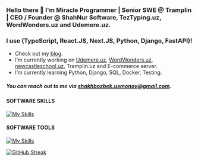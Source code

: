 ### Hello there 👋 I'm Miracle Programmer | Senior SWE @ Tramplin | CEO / Founder @ ShahNur Software, TezTyping.uz, WordWonders.uz and Udemere.uz. 
### I use (TypeScript, React.JS, Next.JS, Python, Django, FastAPI)!
 - Check out my [blog](https://t.me/miracleprogrammer).
 - I’m currently working on [Udemere.uz](https://udemere.uz), [WordWonders.uz](https://wordwonders.uz), [newcastleschool.uz](https://newcastleschool.uz), Tramplin.uz and E-commerce server.
 - I’m currently learning Python, Django, SQL, Docker, Testing.
##### You can reach out to me via shakhbozbek.usmonov@gmail.com.

#### SOFTWARE SKILLS
[![My Skills](https://skillicons.dev/icons?i=html,css,bootstrap,sass,js,ts,cpp,py,swift,react,redux,nextjs,mui,tailwind,django,postgres,sqlite,webpack&perline=20)](https://skillicons.dev)

#### SOFTWARE TOOLS
[![My Skills](https://skillicons.dev/icons?i=bash,figma,git,github,gitlab,linux,powershell,stackoverflow,vscode,netlify,heroku,aws,firebase,docker&perline=20)](https://skillicons.dev)

[![GitHub Streak](https://streak-stats.demolab.com?user=shakhbozbekusmonov)](https://git.io/streak-stats)



<!--
**shakhbozbekusmonov/shakhbozbekusmonov** is a ✨ _special_ ✨ repository because its `README.md` (this file) appears on your GitHub profile.

Here are some ideas to get you started:

- 🔭 I’m currently working on ...
- 🌱 I’m currently learning ...
- 👯 I’m looking to collaborate on ...
- 🤔 I’m looking for help with ...
- 💬 Ask me about ...
- 📫 How to reach me: ...
- 😄 Pronouns: ...
- ⚡ Fun fact: ...
-->
